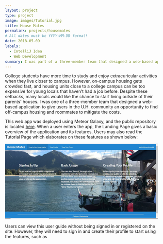 ```yaml
---
layout: project
type: project
image: images/Tutorial.jpg
title: House Mates
permalink: projects/housemates
# All dates must be YYYY-MM-DD format!
date: 2018-05-09
labels:
  - IntelliJ Idea
  - Web Development
summary: I was part of a three-member team that designed a web-based application for U.H. users to collaborate on finding off-campus housing.
---
```


College students have more time to study and enjoy extracuricular activities when they live closer to campus. However, on-campus housing gets crowded fast, and housing units close to a college campus can be too expensive for young locals that haven't had a job before. Despite these setbacks, many locals would like the chance to start living outside of their parents' houses. I was one of a three-member team that designed a web-based application to give users in the U.H. community an opportunity to find off-campus housing and roommates to mitigate the costs. 

This web app was deployed using Meteor Galaxy, and the public repository is located [here](https://github.com/housemates/housemates). When a user enters the app, the Landing Page gives a basic overview of the application and its features. Users may also read the Tutorial Page which elaborates on these features as shown below:

<img class="ui image" src="../images/Tutorial.jpg">

Users can view this user guide without being signed in or registered on the site. However, they will need to sign in and create their profile to start using the features, such as 
